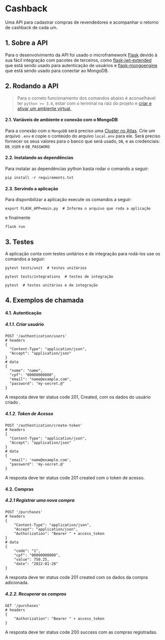 # Cashback

Uma API para cadastrar compras de revendedores e acompanhar o retorno de cashback de cada um.

## 1. Sobre a API

Para o desenvolvimento da API foi usado o microframework 
[Flask](https://flask.palletsprojects.com/en/2.0.x/) 
devido à sua fácil integração com pacotes de terceiros, como 
[flask-jwt-extended](https://flask-jwt-extended.readthedocs.io/en/stable/)
que está sendo usado para autenticação de usuários e 
[flask-mongoengine](http://docs.mongoengine.org/projects/flask-mongoengine/en/latest/)
que está sendo usado para conectar ao MongoDB.

## 2. Rodando a API

>Para o correto funcionamento dos comandos abaixo é aconselhável ter `python >= 3.8`, estar com o terminal na raiz do 
> projeto e [criar e ativar um ambiente virtual.](https://uoa-eresearch.github.io/eresearch-cookbook/recipe/2014/11/26/python-virtual-env/)

#### 2.1. Variáveis de ambiente e conexão com o MongoDB
Para a conexão com o `MongoDB` será preciso uma [Cluster no Atlas](https://docs.atlas.mongodb.com/getting-started/).
Crie um arquivo `.env` e copie o conteúdo do arquivo `local.env` para ele. 
Será preciso fornecer os seus valores para o banco que será usado, `DB`, e as credenciais: `DB_USER` e `DB_PASSWORD`

#### 2.2. Instalando as dependências
Para instalar as dependências python basta rodar o comando a seguir:

```shell
pip install -r requirements.txt
```

#### 2.3. Servindo a aplicação
Para disponibilizar a aplicação execute os comandos a seguir:
```shell
export FLASK_APP=main.py  # Informa o arquivo que roda a aplicação
```
e finalmente
```shell
flask run
```
## 3. Testes

A aplicação conta com testes unitários e de integração para rodá-los use os comandos a seguir:

```shell
pytest tests/unit  # testes unitários
```

```shell
pytest tests/integrations  # testes de integração
```

```shell
pytest  # testes unitários e de integração
```

## 4. Exemplos de chamada

#### 4.1. Autenticação

##### 4.1.1. Criar usuário
```shell
POST '/authentication/users'
# headers
{
  "Content-Type": "application/json",
  "Accept": "application/json"
}
# data
{
  "nome": "name",
  "cpf": "00000000000",
  "email": "name@example.com",
  "password": "my-secret.@"
}
```
A resposta deve ter status code 201, Created, com os dados do usuário criado .
##### 4.1.2. Token de Acesso
```shell
POST '/authentication/create-token'
# headers
{
  "Content-Type": "application/json",
  "Accept": "application/json"
}
# data
{
  "email": 'name@example.com',
  "password": 'my-secret.@'
}
```
A resposta deve ter status code 201 created com o token de acesso.

#### 4.2. Compras
##### 4.2.1 Registrar uma nova compra
```shell
POST '/purchases'
# headers
{
    "Content-Type": "application/json",
    "Accept": "application/json",
    "Authorization": "Bearer " + access_token
}
# data
{
    "code": "1",
    "cpf": "00000000000",
    "value": 750.25,
    "date": "2022-01-28"
}
```
A resposta deve ter status code 201 created com os dados da compra adicionada.
##### 4.2.2. Recuperar as compras
```shell
GET '/purchases'
# headers
{
    "Authorization": "Bearer " + access_token
}
```
A resposta deve ter status code 200 success com as compras registradas.
